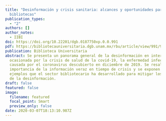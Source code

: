 ```yaml
---
title: "Desinformación y crisis sanitaria: alcances y oportunidades para las
  bibliotecas"
publication_types:
  - "2"
authors: []
author_notes:
  - IIBI
doi: https://doi.org/10.22201/dgb.0187750xp.0.0.991
pdf: https://bibliotecauniversitaria.dgb.unam.mx/rbu/article/view/991/994
publication: Biblioteca Universitaria
abstract: Se presenta un panorama general de la desinformación en internet
  ocasionada por la crisis de salud de la covid-19, la enfermedad infecciosa
  causada por el coronavirus descubierto en diciembre de 2019. Se resalta la
  importancia de la información veraz en tiempo de crisis y se exponen algunos
  ejemplos que el sector bibliotecario ha desarrollado para mitigar los alcances
  de la desinformación.
draft: false
featured: false
image:
  filename: featured
  focal_point: Smart
  preview_only: false
date: 2020-03-07T18:13:10.987Z
---
```

